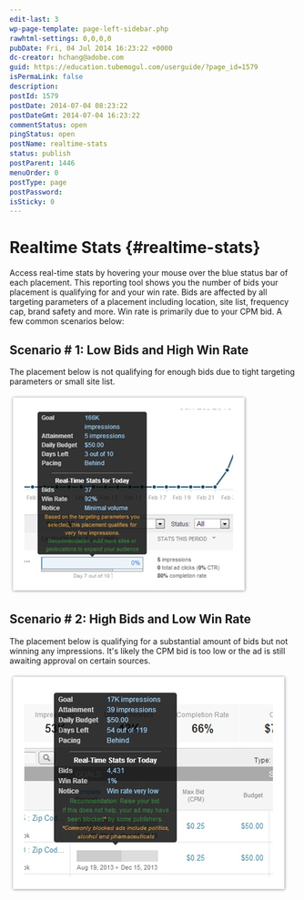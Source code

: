 ```yaml
---
edit-last: 3
wp-page-template: page-left-sidebar.php
rawhtml-settings: 0,0,0,0
pubDate: Fri, 04 Jul 2014 16:23:22 +0000
dc-creator: hchang@adobe.com
guid: https://education.tubemogul.com/userguide/?page_id=1579
isPermaLink: false
description: 
postId: 1579
postDate: 2014-07-04 08:23:22
postDateGmt: 2014-07-04 16:23:22
commentStatus: open
pingStatus: open
postName: realtime-stats
status: publish
postParent: 1446
menuOrder: 0
postType: page
postPassword: 
isSticky: 0
---
```


# Realtime Stats {#realtime-stats}


Access real-time stats by hovering your mouse over the blue status bar of each placement. This reporting tool shows you the number of bids your placement is qualifying for and your win rate. Bids are affected by all targeting parameters of a placement including location, site list, frequency cap, brand safety and more. Win rate is primarily due to your CPM bid. A few common scenarios below:
  
## Scenario # 1: Low Bids and High Win Rate
  
The placement below is not qualifying for enough bids due to tight targeting parameters or small site list.

![Scenario 1](assets/rt1.jpg "Scenario 1")
  
## Scenario # 2: High Bids and Low Win Rate
  
The placement below is qualifying for a substantial amount of bids but not winning any impressions. It's likely the CPM bid is too low or the ad is still awaiting approval on certain sources.

![Scenario 2](assets/rt2.jpg "Scenario 2")
